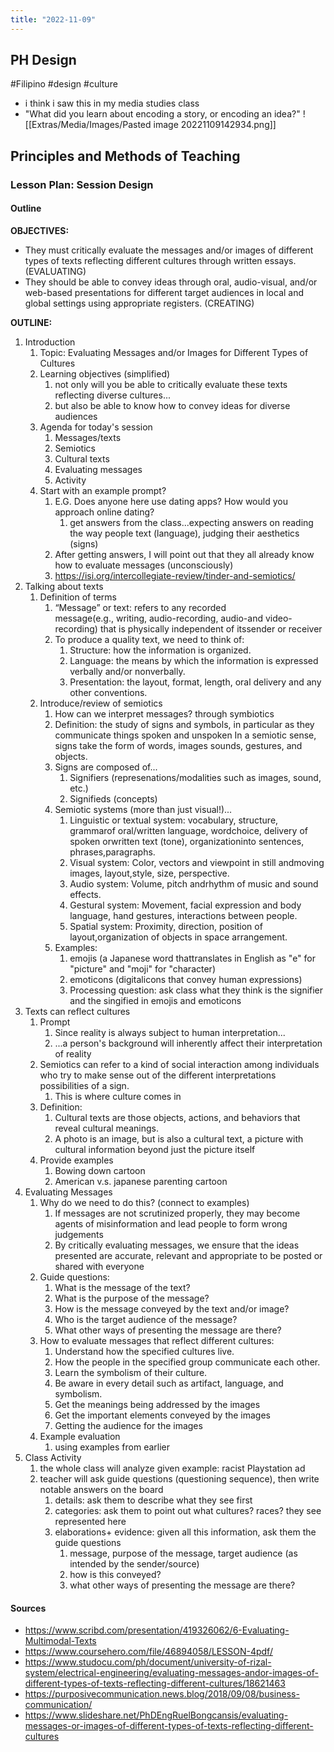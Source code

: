 ```yaml
---
title: "2022-11-09"
---
```

## PH Design
#Filipino #design #culture 
- i think i saw this in my media studies class
- "What did you learn about encoding a story, or encoding an idea?"
![[Extras/Media/Images/Pasted image 20221109142934.png]]
## Principles and Methods of Teaching
### Lesson Plan: Session Design
#### Outline
**OBJECTIVES:**
- They must critically evaluate the messages and/or images of different types of texts reflecting different cultures through written essays. (EVALUATING)
- They should be able to convey ideas through oral, audio-visual, and/or web-based presentations for different target audiences in local and global settings using appropriate registers. (CREATING)

**OUTLINE:**
1. Introduction
	1. Topic: Evaluating Messages and/or Images for Different Types of Cultures
	2. Learning objectives (simplified)
		1. not only will you be able to critically evaluate these texts reflecting diverse cultures...
		2. but also be able to know how to convey ideas for diverse audiences
	3. Agenda for today's session
		1. Messages/texts
		2. Semiotics
		3. Cultural texts
		4. Evaluating messages
		5. Activity
	4. Start with an example prompt? 
		1. E.G. Does anyone here use dating apps? How would you approach online dating?
			1. get answers from the class...expecting answers on reading the way people text (language), judging their aesthetics (signs)
		2. After getting answers, I will point out that they all already know how to evaluate messages (unconsciously)
		3. https://isi.org/intercollegiate-review/tinder-and-semiotics/
2. Talking about texts
	1. Definition of terms
		1. “Message” or text: refers to any recorded message(e.g., writing, audio-recording, audio-and video-recording) that is physically independent of itssender or receiver
		3. To produce a quality text, we need to think of:
			1. Structure: how the information is organized.
			2. Language: the means by which the information is expressed verbally and/or nonverbally.
			3. Presentation: the layout, format, length, oral delivery and any other conventions.
	2. Introduce/review of semiotics
		1. How can we interpret messages? through symbiotics
		2. Definition: the study of signs and symbols, in particular as they communicate things spoken and unspoken In a semiotic sense, signs take the form of words, images sounds, gestures, and objects.
		3. Signs are composed of...
			1. Signifiers (represenations/modalities such as images, sound, etc.)
			2. Signifieds (concepts)
		4. Semiotic systems (more than just visual!)...
			1. Linguistic or textual system: vocabulary, structure, grammarof oral/written language, wordchoice, delivery of spoken orwritten text (tone), organizationinto sentences, phrases,paragraphs.
			2. Visual system: Color, vectors and viewpoint in still andmoving images, layout,style, size, perspective.
			3. Audio system: Volume, pitch andrhythm of music and sound effects.
			4. Gestural system: Movement, facial expression and body language, hand gestures, interactions between people.
			5. Spatial system: Proximity, direction, position of layout,organization of objects in space arrangement.
		5.  Examples: 
			1. emojis (a Japanese word thattranslates in English as "e" for "picture" and "moji" for "character)
			2. emoticons (digitalicons that convey human expressions)
			3. Processing question: ask class what they think is the signifier and the singified in emojis and emoticons 
3. Texts can reflect cultures
	1. Prompt
		1. Since reality is always subject to human interpretation...
		2. ...a person's background will inherently affect their interpretation of reality
	2. Semiotics can refer to a kind of social interaction among individuals who try to make sense out of the different interpretations possibilities of a sign.
		1. This is where culture comes in
	3. Definition: 
		1. Cultural texts are those objects, actions, and behaviors that reveal cultural meanings. 
		2. A photo is an image, but is also a cultural text, a picture with cultural information beyond just the picture itself
	4. Provide examples
		1. Bowing down cartoon
		2. American v.s. japanese parenting cartoon
4. Evaluating Messages
	1. Why do we need to do this? (connect to examples)
		1. If messages are not scrutinized properly, they may become agents of misinformation and lead people to form wrong judgements
		2. By critically evaluating messages, we ensure that the ideas presented are accurate, relevant and appropriate to be posted or shared with everyone
	2. Guide questions:
		1. What is the message of the text?
		2. What is the purpose of the message?
		3. How is the message conveyed by the text and/or image?
		4. Who is the target audience of the message?
		5. What other ways of presenting the message are there?
	3. How to evaluate messages that reflect different cultures:
		1. Understand how the specified cultures live.
		2. How the people in the specified group communicate each other.
		3. Learn the symbolism of their culture.
		4. Be aware in every detail such as artifact, language, and symbolism.
		5. Get the meanings being addressed by the images
		6. Get the important elements conveyed by the images
		7. Getting the audience for the images
	4. Example evaluation
		1. using examples from earlier
5. Class Activity
	1. the whole class will analyze given example: racist Playstation ad
	2. teacher will ask guide questions (questioning sequence), then write notable answers on the board
		1. details: ask them to describe what they see first
		2. categories: ask them to point out what cultures? races? they see represented here
		3. elaborations+ evidence: given all this information, ask them the guide questions
			1. message, purpose of the message, target audience (as intended by the sender/source)
			2. how is this conveyed?
			3. what other ways of presenting the message are there?

#### Sources
- https://www.scribd.com/presentation/419326062/6-Evaluating-Multimodal-Texts
- https://www.coursehero.com/file/46894058/LESSON-4pdf/
- https://www.studocu.com/ph/document/university-of-rizal-system/electrical-engineering/evaluating-messages-andor-images-of-different-types-of-texts-reflecting-different-cultures/18621463
- https://purposivecommunication.news.blog/2018/09/08/business-communication/
- https://www.slideshare.net/PhDEngRuelBongcansis/evaluating-messages-or-images-of-different-types-of-texts-reflecting-different-cultures